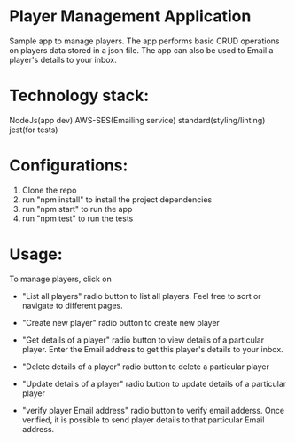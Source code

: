 # Player Management Application
Sample app to manage players.
The app performs basic CRUD operations on players data stored in a json file. The app can also be used to Email a player's details to your inbox.

# Technology stack: 
NodeJs(app dev)
AWS-SES(Emailing service) 
standard(styling/linting)
jest(for tests)

# Configurations:
1. Clone the repo
2. run "npm install" to install the project dependencies 
3. run "npm start" to run the app
4. run "npm test" to run the tests


# Usage:
To manage players, click on
* "List all players" radio button to list all players. Feel free to sort or navigate to different pages.

* "Create new player" radio button to create new player

* "Get details of a player" radio button to view details of a particular player. 
  Enter the Email address to get this player's details to your inbox.

* "Delete details of a player" radio button to delete a particular player

* "Update details of a player" radio button to update details of a particular player

* "verify player Email address" radio button to verify email adderss. 
  Once verified, it is possible to send player details to that particular Email address.
